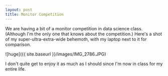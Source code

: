 ```yaml
---
layout: post
title: Monitor Competition
---
```


We are having a bit of a monitor competition in data science class. (Although I'm the only one that knows about the competition.) Here's a shot of my super-ultra-extra-wide behemoth, with my laptop next to it for comparison.

![huge]({{ site.baseurl }}/images/IMG_2786.JPG)

I don't quite get to enjoy it as much as I should since I'm now in class for my entire life.